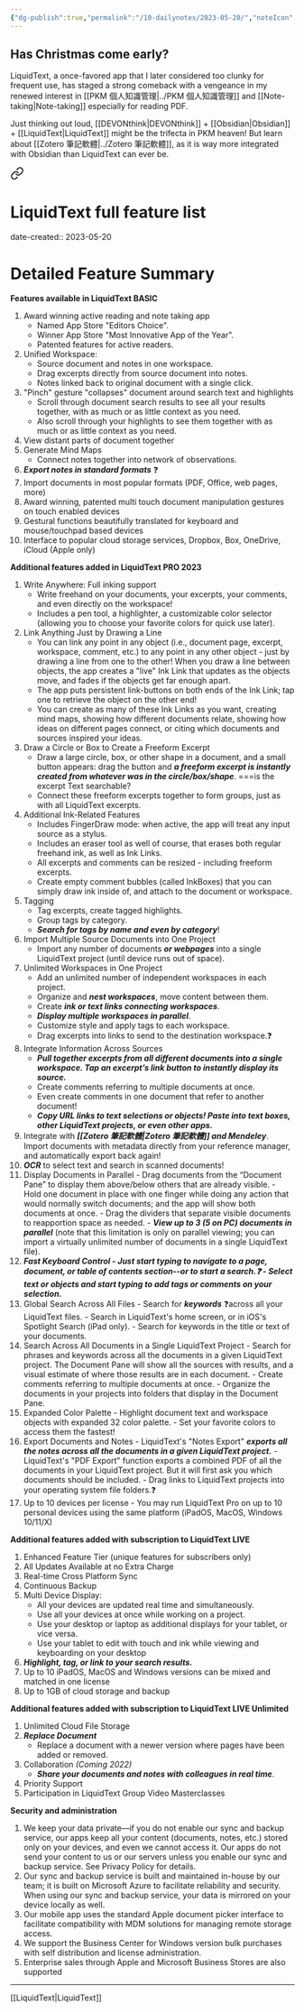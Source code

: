 ```yaml
---
{"dg-publish":true,"permalink":"/10-dailynotes/2023-05-20/","noteIcon":"2"}
---
```


## Has Christmas come early?

LiquidText, a once-favored app that I later considered too clunky for frequent use, has staged a strong comeback with a vengeance in my renewed interest in [[PKM 個人知識管理\|../PKM 個人知識管理]] and [[Note-taking\|Note-taking]] especially for reading PDF.

Just thinking out loud, [[DEVONthink\|DEVONthink]] + [[Obsidian\|Obsidian]] + [[LiquidText\|LiquidText]] might be the trifecta in PKM heaven! But learn about [[Zotero 筆記軟體\|../Zotero 筆記軟體]], as it is way more integrated with Obsidian than LiquidText can ever be.


<div class="transclusion internal-embed is-loaded"><a class="markdown-embed-link" href="/liquid-text-full-feature-list/" aria-label="Open link"><svg xmlns="http://www.w3.org/2000/svg" width="24" height="24" viewBox="0 0 24 24" fill="none" stroke="currentColor" stroke-width="2" stroke-linecap="round" stroke-linejoin="round" class="svg-icon lucide-link"><path d="M10 13a5 5 0 0 0 7.54.54l3-3a5 5 0 0 0-7.07-7.07l-1.72 1.71"></path><path d="M14 11a5 5 0 0 0-7.54-.54l-3 3a5 5 0 0 0 7.07 7.07l1.71-1.71"></path></svg></a><div class="markdown-embed">

<div class="markdown-embed-title">

# LiquidText full feature list

</div>



date-created:: 2023-05-20
# Detailed Feature Summary

**Features available in LiquidText BASIC**

1.  Award winning active reading and note taking app
    -   Named App Store "Editors Choice".
    -   Winner App Store "Most Innovative App of the Year".
    -   Patented features for active readers.
2.  Unified Workspace:
    -   Source document and notes in one workspace.
    -   Drag excerpts directly from source document into notes.
    -   Notes linked back to original document with a single click.
3.  "Pinch" gesture "collapses" document around search text and highlights
    -   Scroll through document search results to see all your results together, with as much or as little context as you need.
    -   Also scroll through your highlights to see them together with as much or as little context as you need.
4.  View distant parts of document together
5.  Generate Mind Maps
    -   Connect notes together into network of observations.
6.  ***Export notes in standard formats*** ❓
7.  Import documents in most popular formats (PDF, Office, web pages, more)
8.  Award winning, patented multi touch document manipulation gestures on touch enabled devices
9.  Gestural functions beautifully translated for keyboard and mouse/touchpad based devices
10.  Interface to popular cloud storage services, Dropbox, Box, OneDrive, iCloud (Apple only)

**Additional features added in LiquidText PRO 2023**

1.  Write Anywhere: Full inking support
    -   Write freehand on your documents, your excerpts, your comments, and even directly on the workspace!
    -   Includes a pen tool, a highlighter, a customizable color selector (allowing you to choose your favorite colors for quick use later).
2.  Link Anything Just by Drawing a Line
    -   You can link any point in any object (i.e., document page, excerpt, workspace, comment, etc.) to any point in any other object - just by drawing a line from one to the other! When you draw a line between objects, the app creates a "live" Ink Link that updates as the objects move, and fades if the objects get far enough apart.
    -   The app puts persistent link-buttons on both ends of the Ink Link; tap one to retrieve the object on the other end!
    -   You can create as many of these Ink Links as you want, creating mind maps, showing how different documents relate, showing how ideas on different pages connect, or citing which documents and sources inspired your ideas.
3.  Draw a Circle or Box to Create a Freeform Excerpt
    -   Draw a large circle, box, or other shape in a document, and a small button appears: drag the button and ***a freeform excerpt is instantly created from whatever was in the circle/box/shape***. ===is the excerpt Text searchable?
    -   Connect these freeform excerpts together to form groups, just as with all LiquidText excerpts.
4.  Additional Ink-Related Features
    -   Includes FingerDraw mode: when active, the app will treat any input source as a stylus.
    -   Includes an eraser tool as well of course, that erases both regular freehand ink, as well as Ink Links.
    -   All excerpts and comments can be resized - including freeform excerpts.
    -   Create empty comment bubbles (called InkBoxes) that you can simply draw ink inside of, and attach to the document or workspace.
5.  Tagging
    -   Tag excerpts, create tagged highlights.
    -   Group tags by category.
    -   ***Search for tags by name and even by category***!
6.  Import Multiple Source Documents into One Project
    -   Import any number of documents ***or webpages*** into a single LiquidText project (until device runs out of space).
7.  Unlimited Workspaces in One Project
    -   Add an unlimited number of independent workspaces in each project.
    -   Organize and ***nest workspaces***, move content between them.
    -   Create ***ink or text links connecting workspaces***.
    -   ***Display multiple workspaces in parallel***.
    -   Customize style and apply tags to each workspace.
    -   Drag excerpts into links to send to the destination workspace.❓
8.  Integrate Information Across Sources
    -   ***Pull together excerpts from all different documents into a single workspace. Tap an excerpt’s link button to instantly display its source.***
    -   Create comments referring to multiple documents at once.
    -   Even create comments in one document that refer to another document!
    -   ***Copy URL links to text selections or objects! Paste into text boxes, other LiquidText projects, or even other apps.***
9.  Integrate with ***[[Zotero 筆記軟體\|Zotero 筆記軟體]] and Mendeley***. Import documents with metadata directly from your reference manager, and automatically export back again!
10.  ***OCR*** to select text and search in scanned documents!
11.  Display Documents in Parallel
    -   Drag documents from the “Document Pane” to display them above/below others that are already visible.
    -   Hold one document in place with one finger while doing any action that would normally switch documents; and the app will show both documents at once.
    -   Drag the dividers that separate visible documents to reapportion space as needed.
    -   ***View up to 3 (5 on PC) documents in parallel*** (note that this limitation is only on parallel viewing; you can import a virtually unlimited number of documents in a single LiquidText file).
12.  ***Fast Keyboard Control
    -   ***Just start typing to navigate to a page, document, or table of contents section--or to start a search.***❓
    -   Select text or objects and start typing to add tags or comments on your selection.***
13.  Global Search Across All Files
    -   Search for ***keywords*** ❓across all your LiquidText files.
    -   Search in LiquidText's home screen, or in iOS's Spotlight Search (iPad only).
    -   Search for keywords in the title or text of your documents.
14.  Search Across All Documents in a Single LiquidText Project
    -   Search for phrases and keywords across all the documents in a given LiquidText project. The Document Pane will show all the sources with results, and a visual estimate of where those results are in each document.
    -   Create comments referring to multiple documents at once.
    -   Organize the documents in your projects into folders that display in the Document Pane.
15.  Expanded Color Palette
    -   Highlight document text and workspace objects with expanded 32 color palette.
    -   Set your favorite colors to access them the fastest!
16.  Export Documents and Notes
    -   LiquidText's "Notes Export" ***exports all the notes across all the documents in a given LiquidText project.***
    -   LiquidText's "PDF Export" function exports a combined PDF of all the documents in your LiquidText project. But it will first ask you which documents should be included.
    -   Drag links to LiquidText projects into your operating system file folders.❓
17.  Up to 10 devices per license
    -   You may run LiquidText Pro on up to 10 personal devices using the same platform (iPadOS, MacOS, Windows 10/11/X)

**Additional features added with subscription to LiquidText LIVE**

1.  Enhanced Feature Tier (unique features for subscribers only)
2.  All Updates Available at no Extra Charge
3.  Real-time Cross Platform Sync
4.  Continuous Backup
5.  Multi Device Display: 
    -   All your devices are updated real time and simultaneously.
    -   Use all your devices at once while working on a project.
    -   Use your desktop or laptop as additional displays for your tablet, or vice versa.
    -   Use your tablet to edit with touch and ink while viewing and keyboarding on your desktop
6.  ***Highlight, tag, or link to your search results.***
7.  Up to 10 iPadOS, MacOS and Windows versions can be mixed and matched in one license
8.  Up to 1GB of cloud storage and backup

**Additional features added with subscription to LiquidText LIVE Unlimited**

1.  Unlimited Cloud File Storage
2.  ***Replace Document***
    -   Replace a document with a newer version where pages have been added or removed.
3.  Collaboration _(Coming 2022)_
    -   ***Share your documents and notes with colleagues in real time***.
4.  Priority Support
5.  Participation in LiquidText Group Video Masterclasses

**Security and administration**

1.  We keep your data private—if you do not enable our sync and backup service, our apps keep all your content (documents, notes, etc.) stored only on your devices, and even we cannot access it. Our apps do not send your content to us or our servers unless you enable our sync and backup service. See Privacy Policy for details.
2.  Our sync and backup service is built and maintained in-house by our team; it is built on Microsoft Azure to facilitate reliability and security. When using our sync and backup service, your data is mirrored on your device locally as well.
3.  Our mobile app uses the standard Apple document picker interface to facilitate compatibility with MDM solutions for managing remote storage access.
4.  We support the Business Center for Windows version bulk purchases with self distribution and license administration.
5.  Enterprise sales through Apple and Microsoft Business Stores are also supported

---
[[LiquidText\|LiquidText]]

</div></div>
